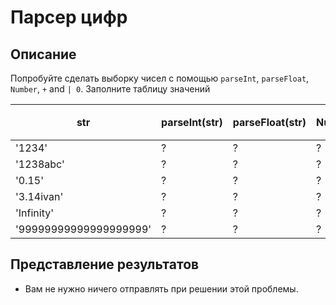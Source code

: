 # Парсер цифр

## Описание
Попробуйте сделать выборку чисел с помощью `parseInt`, `parseFloat`, `Number`, `+` and `| 0`. Заполните таблицу значений


| str                    | parseInt(str) | parseFloat(str) | Number(str) | +str | `str или 0` |
|---------------------- |-------------|---------------|-----------|----|---------|
| '1234'                 | ?             | ?               | ?           | ?    | ?         |
| '1238abc'              | ?             | ?               | ?           | ?    | ?         |
| '0.15'                 | ?             | ?               | ?           | ?    | ?         |
| '3.14ivan'             | ?             | ?               | ?           | ?    | ?         |
| 'Infinity'             | ?             | ?               | ?           | ?    | ?         |
| '99999999999999999999' | ?             | ?               | ?           | ?    | ?         |


## Представление результатов
- Вам не нужно ничего отправлять при решении этой проблемы.

